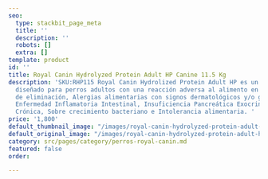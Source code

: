 ```yaml
---
seo:
  type: stackbit_page_meta
  title: ''
  description: ''
  robots: []
  extra: []
template: product
id: ''
title: Royal Canin Hydrolyzed Protein Adult HP Canine 11.5 Kg
description: 'SKU:RHP115 Royal Canin Hydrolized Protein Adult HP es un alimento seco
  diseñado para perros adultos con una reacción adversa al alimento en caso de: Dieta
  de eliminación, Alergias alimentarias con signos dermatológicos y/o gastrointestinales,
  Enfermedad Inflamatoria Intestinal, Insuficiencia Pancreática Exocrina, Diarrea
  Crónica, Sobre crecimiento bacteriano e Intolerancia alimentaria. '
price: '1,800'
default_thumbnail_image: "/images/royal-canin-hydrolyzed-protein-adult-hp-canine.jpg"
default_original_image: "/images/royal-canin-hydrolyzed-protein-adult-hp-canine.jpg"
category: src/pages/category/perros-royal-canin.md
featured: false
order: 

---
```

